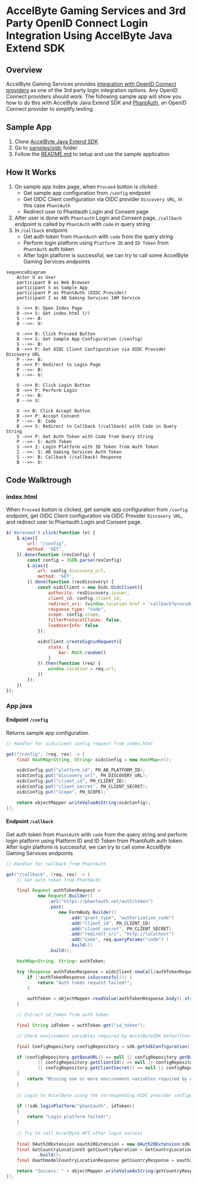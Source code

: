 # AccelByte Gaming Services and 3rd Party OpenID Connect Login Integration Using AccelByte Java Extend SDK

## Overview

AccelByte Gaming Services provides [integration with OpenID Connect providers](https://docs.accelbyte.io/gaming-services/services/access/authentication/oidc-identity/) as one of the 3rd party login integration options. Any OpenID Connect providers should work. The following sample app will show you how to do this with AccelByte Java Extend SDK and [PhantAuth](https://hub.docker.com/r/phantauth/phantauth), an OpenID Connect provider to simplify testing.

## Sample App

1. Clone [AccelByte Java Extend SDK](https://github.com/AccelByte/accelbyte-java-sdk) 
2. Go to [samples/oidc](https://github.com/AccelByte/accelbyte-java-sdk/tree/main/samples/oidc) folder
3. Follow the [README.md](https://github.com/AccelByte/accelbyte-java-sdk/blob/main/samples/oidc#readme) to setup and use the sample application

## How It Works

1. On sample app index page, when `Proceed` button is clicked: 
    - Get sample app configuration from `/config` endpoint 
    - Get OIDC Client configuration via OIDC provider `Discovery URL`, in this case `PhantAuth`
    - Redirect user to Phantauth Login and Consent page
2. After user is done with `Phantauth` Login and Consent page, `/callback` endpoint is called by `PhantAuth` with `code` in query string
3. In `/callback` endpoint: 
    - Get auth token from `PhantAuth` with `code` from the query string
    - Perform login platform using `Platform ID` and `ID Token` from `PhantAuth` auth token
    - After login platform is successful, we can try to call some AccelByte Gaming Services endpoints

```mermaid
sequenceDiagram
    Actor U as User
    participant B as Web Browser
    participant S as Sample App
    participant P as PhantAuth (OIDC Provider)
    participant I as AB Gaming Services IAM Service

    U ->>+ B: Open Index Page
    B ->>+ S: Get index.html (/)
    S -->>- B: 
    B -->>- U: 

    U ->>+ B: Click Proceed Button
    B ->>+ S: Get Sample App Configuration (/config)
    S -->>- B:   
    B ->>+ P: Get OIDC Client Configuration via OIDC Provider Discovery URL
    P -->>- B:   
    B ->>+ P: Redirect to Login Page
    P -->>- B: 
    B -->>- U: 
    
    U ->>+ B: Click Login Button
    B ->>+ P: Perform Login
    P -->>- B:  
    B -->> U: 

    U ->> B: Click Accept Button
    B ->>+ P: Accept Consent
    P -->>- B: Code
    B ->>+ S: Redirect to Callback (/callback) with Code in Query String
    S ->>+ P: Get Auth Token with Code from Query String
    P -->>- S: Auth Token
    S ->>+ I: Login Platform with ID Token from Auth Token
    I -->>- S: AB Gaming Services Auth Token
    S -->>- B: Callback (/callback) Response
    B -->>- U: 
```

## Code Walktrough

### index.html

When `Proceed` button is clicked, get sample app configuration from `/config` endpoint, get OIDC Client configuration via OIDC Provider `Discovery URL`, and redirect user to Phantauth Login and Consent page.


```javascript
$('#proceed').click(function (e) {
    $.ajax({
        url: "/config",
        method: 'GET',
    }).done(function (resConfig) {
        const config = JSON.parse(resConfig)
        $.ajax({
            url: config.discovery_url,
            method: 'GET',
        }).done(function (resDiscovery) {
            const oidcClient = new Oidc.OidcClient({
                authority: resDiscovery.issuer,
                client_id: config.client_id,
                redirect_uri: (window.location.href + 'callback?provider=' + config.platform_id),
                response_type: "code",
                scope: config.scope,
                filterProtocolClaims: false,
                loadUserInfo: false
            });

            oidcClient.createSigninRequest({
                state: {
                    bar: Math.random()
                }
            }).then(function (req) {
                window.location = req.url;
            })
        });
    })
});
```

### App.java

#### Endpoint `/config`

Returns sample app configuration.

```java
// Handler for oidcclient config request from index.html

get("/config", (req, res) -> {   
    final HashMap<String, String> oidcConfig = new HashMap<>();

    oidcConfig.put("platform_id", PH_AB_PLATFORM_ID);
    oidcConfig.put("discovery_url", PH_DISCOVERY_URL);
    oidcConfig.put("client_id", PH_CLIENT_ID);
    oidcConfig.put("client_secret", PH_CLIENT_SECRET);
    oidcConfig.put("scope", PH_SCOPE);

    return objectMapper.writeValueAsString(oidcConfig);
});
```

#### Endpoint `/callback`

Get auth token from `PhantAuth` with `code` from the query string and perform login platform using Platform ID and ID Token from PhantAuth auth token. After login platform is successful, we can try to call some AccelByte Gaming Services endpoints.

```java
// Handler for callback from PhantAuth

get("/callback", (req, res) -> {   
    // Get auth token from PhantAuth

    final Request authTokenRequest =
            new Request.Builder()
                .url("https://phantauth.net/auth/token")
                .post(
                    new FormBody.Builder()
                        .add("grant_type", "authorization_code")
                        .add("client_id", PH_CLIENT_ID)
                        .add("client_secret", PH_CLIENT_SECRET)
                        .add("redirect_uri", "http://localhost")
                        .add("code", req.queryParams("code") )
                        .build())
                .build();

    HashMap<String, String> authToken;

    try (Response authTokenResponse = oidcClient.newCall(authTokenRequest).execute()) {     
        if (!authTokenResponse.isSuccessful()) {
            return "Auth token request failed!";
        }

        authToken = objectMapper.readValue(authTokenResponse.body().string(), new TypeReference<HashMap<String,String>>() {});
    }

    // Extract id_token from auth token 

    final String idToken = authToken.get("id_token"); 

    // Check environment variables required by AccelByteSDK DefaultConfigRepository

    final ConfigRepository configRepository = sdk.getSdkConfiguration().getConfigRepository();

    if (configRepository.getBaseURL() == null || configRepository.getBaseURL().isEmpty() 
            || configRepository.getClientId() == null || configRepository.getClientId().isEmpty() 
            || configRepository.getClientSecret() == null || configRepository.getClientSecret().isEmpty())
    {
        return "Missing one or more environment variables required by AccelByte SDK";
    }
    
    // Login to AccelByte using the corresponding OIDC provider configured in admin portal (PhantAuth) and id_token we just obtained

    if (!sdk.loginPlatform("phantauth", idToken))   
    {
        return "Login platform failed!";
    }
    
    // Try to call AccelByte API after login success
    
    final OAuth20Extension oauth20Extension = new OAuth20Extension(sdk);
    final GetCountryLocationV3 getCountryOperation = GetCountryLocationV3.builder()
            .build();
    final OauthmodelCountryLocationResponse getCountryResponse = oauth20Extension.getCountryLocationV3(getCountryOperation);

    return "Success: " + objectMapper.writeValueAsString(getCountryResponse);
});
```
